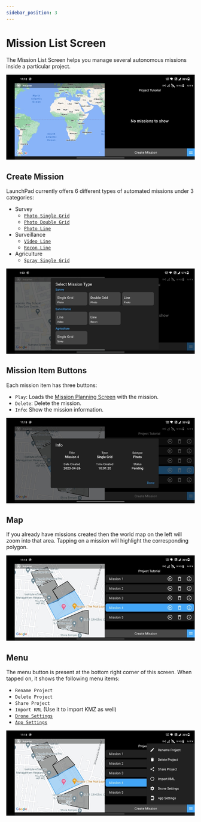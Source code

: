 ```yaml
---
sidebar_position: 3
---
```


# Mission List Screen

The Mission List Screen helps you manage several autonomous missions inside a particular project.

![Intro](./img/mission-list-screen-intro.jpg)

## Create Mission

LaunchPad currently offers 6 different types of automated missions under 3 categories:

- Survey
  - [`Photo Single Grid`](/launchpad/mission-planning/photo-single-grid.md)
  - [`Photo Double Grid`](/launchpad/mission-planning/photo-double-grid.md)
  - [`Photo Line`](/launchpad/mission-planning/photo-line.md)
- Surveillance
  - [`Video Line`](/launchpad/mission-planning/video-line.md)
  - [`Recon Line`](/launchpad/mission-planning/recon-line.md)
- Agriculture
  - [`Spray Single Grid`](/launchpad/mission-planning/spray-single-grid.md)

![Create Mission](./img/mission-list-screen-create-mission.jpg)

## Mission Item Buttons

Each mission item has three buttons:

- `Play`: Loads the [Mission Planning Screen](./mission-planning-screen.md) with the mission.
- `Delete`: Delete the mission.
- `Info`: Show the mission information.

![Mission Info](./img/mission-list-screen-mission-info.jpg)

## Map

If you already have missions created then the world map on the left will zoom into that area. Tapping on a mission will
highlight the corresponding polygon.

![Map](./img/mission-list-screen-map.jpg)

## Menu

The menu button is present at the bottom right corner of this screen. When tapped on, it shows the following menu items:

- `Rename Project`
- `Delete Project`
- `Share Project`
- `Import KML` (Use it to import KMZ as well)
- [`Drone Settings`](/launchpad/drone-settings)
- [`App Settings`](/launchpad/app-settings)

![Menu](./img/mission-list-screen-menu.jpg)
